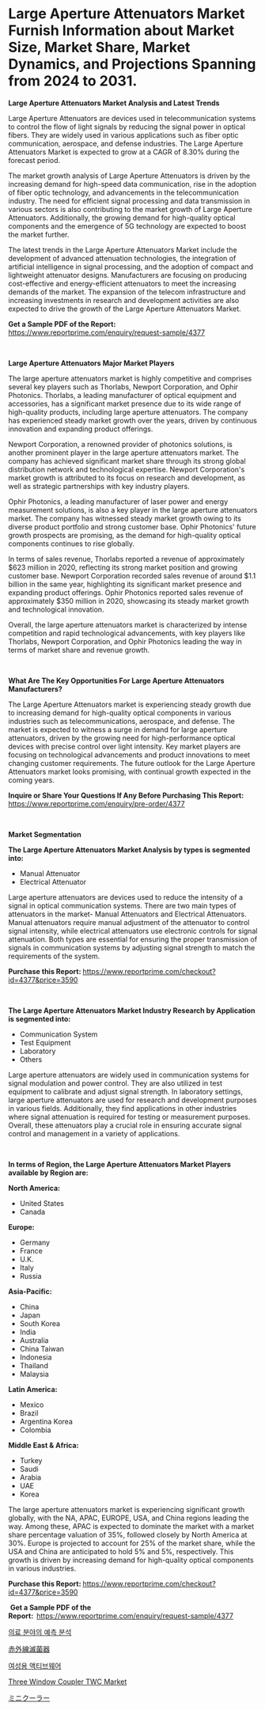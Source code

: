 <p><h1>Large Aperture Attenuators Market Furnish Information about Market Size, Market Share, Market Dynamics, and Projections Spanning from 2024 to 2031.</h1></p><p><strong>Large Aperture Attenuators Market Analysis and Latest Trends</strong></p>
<p><p>Large Aperture Attenuators are devices used in telecommunication systems to control the flow of light signals by reducing the signal power in optical fibers. They are widely used in various applications such as fiber optic communication, aerospace, and defense industries. The Large Aperture Attenuators Market is expected to grow at a CAGR of 8.30% during the forecast period.</p><p>The market growth analysis of Large Aperture Attenuators is driven by the increasing demand for high-speed data communication, rise in the adoption of fiber optic technology, and advancements in the telecommunication industry. The need for efficient signal processing and data transmission in various sectors is also contributing to the market growth of Large Aperture Attenuators. Additionally, the growing demand for high-quality optical components and the emergence of 5G technology are expected to boost the market further.</p><p>The latest trends in the Large Aperture Attenuators Market include the development of advanced attenuation technologies, the integration of artificial intelligence in signal processing, and the adoption of compact and lightweight attenuator designs. Manufacturers are focusing on producing cost-effective and energy-efficient attenuators to meet the increasing demands of the market. The expansion of the telecom infrastructure and increasing investments in research and development activities are also expected to drive the growth of the Large Aperture Attenuators Market.</p></p>
<p><strong>Get a Sample PDF of the Report:&nbsp;</strong> <a href="https://www.reportprime.com/enquiry/request-sample/4377">https://www.reportprime.com/enquiry/request-sample/4377</a></p>
<p>&nbsp;</p>
<p><strong>Large Aperture Attenuators Major Market Players</strong></p>
<p><p>The large aperture attenuators market is highly competitive and comprises several key players such as Thorlabs, Newport Corporation, and Ophir Photonics. Thorlabs, a leading manufacturer of optical equipment and accessories, has a significant market presence due to its wide range of high-quality products, including large aperture attenuators. The company has experienced steady market growth over the years, driven by continuous innovation and expanding product offerings.</p><p>Newport Corporation, a renowned provider of photonics solutions, is another prominent player in the large aperture attenuators market. The company has achieved significant market share through its strong global distribution network and technological expertise. Newport Corporation's market growth is attributed to its focus on research and development, as well as strategic partnerships with key industry players.</p><p>Ophir Photonics, a leading manufacturer of laser power and energy measurement solutions, is also a key player in the large aperture attenuators market. The company has witnessed steady market growth owing to its diverse product portfolio and strong customer base. Ophir Photonics' future growth prospects are promising, as the demand for high-quality optical components continues to rise globally.</p><p>In terms of sales revenue, Thorlabs reported a revenue of approximately $623 million in 2020, reflecting its strong market position and growing customer base. Newport Corporation recorded sales revenue of around $1.1 billion in the same year, highlighting its significant market presence and expanding product offerings. Ophir Photonics reported sales revenue of approximately $350 million in 2020, showcasing its steady market growth and technological innovation.</p><p>Overall, the large aperture attenuators market is characterized by intense competition and rapid technological advancements, with key players like Thorlabs, Newport Corporation, and Ophir Photonics leading the way in terms of market share and revenue growth.</p></p>
<p>&nbsp;</p>
<p><strong>What Are The Key Opportunities For Large Aperture Attenuators Manufacturers?</strong></p>
<p><p>The Large Aperture Attenuators market is experiencing steady growth due to increasing demand for high-quality optical components in various industries such as telecommunications, aerospace, and defense. The market is expected to witness a surge in demand for large aperture attenuators, driven by the growing need for high-performance optical devices with precise control over light intensity. Key market players are focusing on technological advancements and product innovations to meet changing customer requirements. The future outlook for the Large Aperture Attenuators market looks promising, with continual growth expected in the coming years.</p></p>
<p><strong>Inquire or Share Your Questions If Any Before Purchasing This Report:</strong> <a href="https://www.reportprime.com/enquiry/pre-order/4377">https://www.reportprime.com/enquiry/pre-order/4377</a></p>
<p>&nbsp;</p>
<p><strong>Market Segmentation</strong></p>
<p><strong>The Large Aperture Attenuators Market Analysis by types is segmented into:</strong></p>
<p><ul><li>Manual Attenuator</li><li>Electrical Attenuator</li></ul></p>
<p><p>Large aperture attenuators are devices used to reduce the intensity of a signal in optical communication systems. There are two main types of attenuators in the market- Manual Attenuators and Electrical Attenuators. Manual attenuators require manual adjustment of the attenuator to control signal intensity, while electrical attenuators use electronic controls for signal attenuation. Both types are essential for ensuring the proper transmission of signals in communication systems by adjusting signal strength to match the requirements of the system.</p></p>
<p><strong>Purchase this Report:&nbsp;</strong><a href="https://www.reportprime.com/checkout?id=4377&price=3590">https://www.reportprime.com/checkout?id=4377&price=3590</a></p>
<p>&nbsp;</p>
<p><strong>The Large Aperture Attenuators Market Industry Research by Application is segmented into:</strong></p>
<p><ul><li>Communication System</li><li>Test Equipment</li><li>Laboratory</li><li>Others</li></ul></p>
<p><p>Large aperture attenuators are widely used in communication systems for signal modulation and power control. They are also utilized in test equipment to calibrate and adjust signal strength. In laboratory settings, large aperture attenuators are used for research and development purposes in various fields. Additionally, they find applications in other industries where signal attenuation is required for testing or measurement purposes. Overall, these attenuators play a crucial role in ensuring accurate signal control and management in a variety of applications.</p></p>
<p>&nbsp;</p>
<p><strong>In terms of Region, the Large Aperture Attenuators Market Players available by Region are:</strong></p>
<p>
    <p> <strong> North America: </strong>
        <ul>
            <li>United States</li>
            <li>Canada</li>
        </ul>
        </p> 
    <p> <strong> Europe: </strong>
        <ul>
            <li>Germany</li>
            <li>France</li>
            <li>U.K.</li>
            <li>Italy</li>
            <li>Russia</li>
        </ul>
        </p> 
    <p> <strong> Asia-Pacific: </strong>
        <ul>
            <li>China</li>
            <li>Japan</li>
            <li>South Korea</li>
            <li>India</li>
            <li>Australia</li>
            <li>China Taiwan</li>
            <li>Indonesia</li>
            <li>Thailand</li>
            <li>Malaysia</li>
        </ul>
        </p> 
    <p> <strong> Latin America: </strong>
        <ul>
            <li>Mexico</li>
            <li>Brazil</li>
            <li>Argentina Korea</li>
            <li>Colombia</li>
        </ul>
        </p> 
    <p> <strong> Middle East & Africa: </strong>
        <ul>
            <li>Turkey</li>
            <li>Saudi</li>
            <li>Arabia</li>
            <li>UAE</li>
            <li>Korea</li>
        </ul>
    </p>
    </p>
<p><p>The large aperture attenuators market is experiencing significant growth globally, with the NA, APAC, EUROPE, USA, and China regions leading the way. Among these, APAC is expected to dominate the market with a market share percentage valuation of 35%, followed closely by North America at 30%. Europe is projected to account for 25% of the market share, while the USA and China are anticipated to hold 5% and 5%, respectively. This growth is driven by increasing demand for high-quality optical components in various industries.</p></p>
<p><strong>Purchase this Report: </strong><a href="https://www.reportprime.com/checkout?id=4377&price=3590">https://www.reportprime.com/checkout?id=4377&price=3590</a></p>
<p>&nbsp;<strong>Get a Sample PDF of the Report:&nbsp;&nbsp;</strong><a href="https://www.reportprime.com/enquiry/request-sample/4377">https://www.reportprime.com/enquiry/request-sample/4377</a></p>
<p><strong></strong></p>
<p><p><a href="https://github.com/BrettWeberrt8767765/Market-Research-Report-List-1/blob/main/959401414048.md">의료 분야의 예측 분석</a></p><p><a href="https://github.com/jkjreqjscoxx7/Market-Research-Report-List-1/blob/main/734488315155.md">赤外線滅菌器</a></p><p><a href="https://github.com/nuekbpymrrz5/Market-Research-Report-List-1/blob/main/264340514047.md">여성용 액티브웨어</a></p><p><a href="https://github.com/brenzgnarento/Market-Research-Report-List-1/blob/main/three-window-coupler-twc-market.md">Three Window Coupler TWC Market</a></p><p><a href="https://github.com/hilmi-2a/Market-Research-Report-List-1/blob/main/379251615156.md">ミニクーラー</a></p></p>